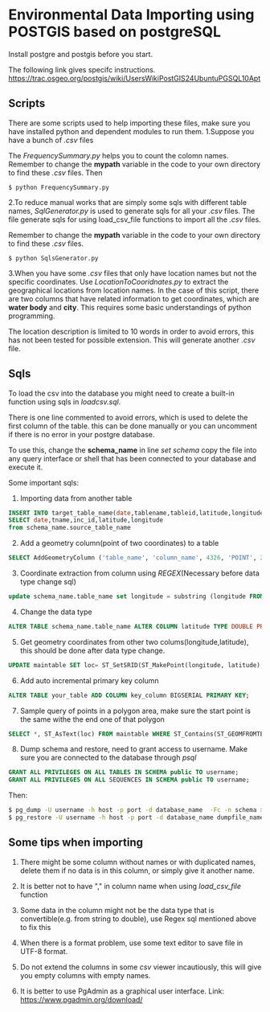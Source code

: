 Environmental Data Importing using POSTGIS based on postgreSQL
==============================================================
Install postgre and postgis before you start.

The following link gives specifc instructions.
<https://trac.osgeo.org/postgis/wiki/UsersWikiPostGIS24UbuntuPGSQL10Apt>

Scripts
-------
There are some scripts used to help importing these files, make sure you have installed python and dependent modules to run them.
1.Suppose you have a bunch of *.csv* files

The *FrequencySummary.py* helps you to count the colomn names. Remember to change the **mypath** variable in the code to your own directory to find these *.csv* files. Then
```
$ python FrequencySummary.py
```

2.To reduce manual works that are simply some sqls with different table names, *SqlGenerator.py* is used to generate sqls for all your *.csv* files. The file generate sqls for using load_csv_file functions to import all the *.csv* files.

Remember to change the **mypath** variable in the code to your own directory to find these *.csv* files.
```
$ python SqlsGenerator.py
```

3.When you have some *.csv* files that only have location names but not the specific coordinates. Use *LocationToCooridnates.py* to extract the geographical locations from location names. In the case of this script, there are two columns that have related information to get coordinates, which are **water body** and **city**. This requires some basic understandings of python programming.

The location description is limited to 10 words in order to avoid errors, this has not been tested for possible extension. This will generate another *.csv* file.

Sqls
----
To load the csv into the database you might need to create a built-in function using sqls in *loadcsv.sql*.

There is one line commented to avoid errors, which is used to delete the first column of the table. this can be done manually or you can uncomment if there is no error in your postgre database.

To use this, change the **schema_name** in line *set schema* copy the file into any query interface or shell that has been connected to your database and execute it.

Some important sqls:
1. Importing data from another table
```sql
INSERT INTO target_table_name(date,tablename,tableid,latitude,longitude)
SELECT date,tname,inc_id,latitude,longitude
from schema_name.source_table_name
```

2. Add a geometry column(point of two coordinates)  to a table
```sql
SELECT AddGeometryColumn ('table_name', 'column_name', 4326, 'POINT', 2)
```

3. Coordinate extraction from column using *REGEX*(Necessary before data type change sql)
```sql
update schema_name.table_name set longitude = substring (longitude FROM '\d+\.?\d*')
```

4. Change the data type
```sql
ALTER TABLE schema_name.table_name ALTER COLUMN latitude TYPE DOUBLE PRECISION USING latitude::double precision;
```

5. Get geometry coordinates from other two colums(longitude,latitude), this should be done after data type change.
```sql
UPDATE maintable SET loc= ST_SetSRID(ST_MakePoint(longitude, latitude), 4326);
```

6. Add auto incremental primary key column
```sql
ALTER TABLE your_table ADD COLUMN key_column BIGSERIAL PRIMARY KEY;
```
7. Sample query of points in a polygon area, make sure the start point is the same withe the end one of that polygon
```sql
SELECT *, ST_AsText(loc) FROM maintable WHERE ST_Contains(ST_GEOMFROMTEXT('SRID=4326;POLYGON((30 45,45 45,45 50,30 50,30 45))'),maintable.loc);
```

8. Dump schema and restore, need to grant access to username.
Make sure you are connected to the database through *psql*
```sql
GRANT ALL PRIVILEGES ON ALL TABLES IN SCHEMA public TO username;
GRANT ALL PRIVILEGES ON ALL SEQUENCES IN SCHEMA public TO username;
```
Then:
```bash
$ pg_dump -U username -h host -p port -d database_name  -Fc -n schema > dumpfile_name.dump
$ pg_restore -U username -h host -p port -d database_name dumpfile_name.dump
```

Some tips when importing
------------------------
1. There might be some column without names or with duplicated names, delete them if no data is in this column, or simply give it another name.

2. It is better not to have "," in column name when using *load_csv_file* function

3. Some data in the column might not be the data type that is convertible(e.g. from string to double), use Regex sql mentioned above to fix this

4. When there is a format problem, use some text editor to save file in UTF-8 format.

5. Do not extend the columns in some *csv* viewer incautiously, this will give you empty columns with empty names.

6. It is better to use PgAdmin as a graphical user interface. Link: <https://www.pgadmin.org/download/>

